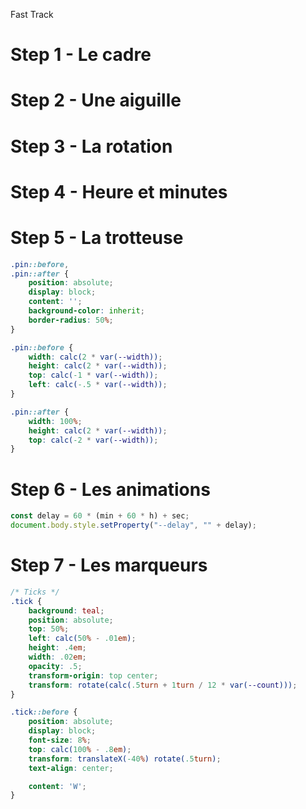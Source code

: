 Fast Track

# Step 1 - Le cadre
# Step 2 - Une aiguille
# Step 3 - La rotation
# Step 4 - Heure et minutes
# Step 5 - La trotteuse

```css
.pin::before,
.pin::after {
	position: absolute;
	display: block;
	content: '';
	background-color: inherit;
	border-radius: 50%;
}

.pin::before {
	width: calc(2 * var(--width));
	height: calc(2 * var(--width));
	top: calc(-1 * var(--width));
	left: calc(-.5 * var(--width));
}

.pin::after {
	width: 100%;
	height: calc(2 * var(--width));
	top: calc(-2 * var(--width));
}
```

# Step 6 - Les animations

```javascript
const delay = 60 * (min + 60 * h) + sec;
document.body.style.setProperty("--delay", "" + delay);
```

# Step 7 - Les marqueurs

```css
/* Ticks */
.tick {
    background: teal;
    position: absolute;
    top: 50%;
    left: calc(50% - .01em);
    height: .4em;
    width: .02em;
    opacity: .5;
    transform-origin: top center;
    transform: rotate(calc(.5turn + 1turn / 12 * var(--count)));
}

.tick::before {
    position: absolute;
    display: block;
    font-size: 8%;
    top: calc(100% - .8em);
    transform: translateX(-40%) rotate(.5turn);
    text-align: center;

    content: 'W';
}
```